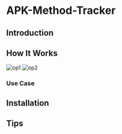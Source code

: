# APK-Method-Tracker
## Introduction
## How It Works
![op1](https://user-images.githubusercontent.com/65654501/148697278-7d705787-68ef-4b2c-88c6-fe6021858552.png)
![op2](https://user-images.githubusercontent.com/65654501/148697716-522caf7b-540a-4d4f-82c6-ba66ed485de3.png)
### Use Case

## Installation

## Tips
